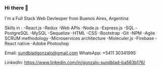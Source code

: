 ### Hi there 👋

I'm a Full Stack Web Devleoper from Buenos Aires, Argentina

Skills in :
-React.js
-Redux
-Web APIs
-Node.js
-Express.js
-SQL
-PostgreSQL
-MySQL
-Sequelize
-HTML
-CSS
-Bootstrap
-Git
-NPM
-Agile SCRUM methodology
-Microservices architecture
-Moleculer.js
-Firebase
-React native
-Adobe Photoshop
 
Email: sundbladgonzalo@gmail.com
WhatsApp: +5411 30341995

LinkedIn: https://www.linkedin.com/in/gonzalo-sundblad-ba563b176/
